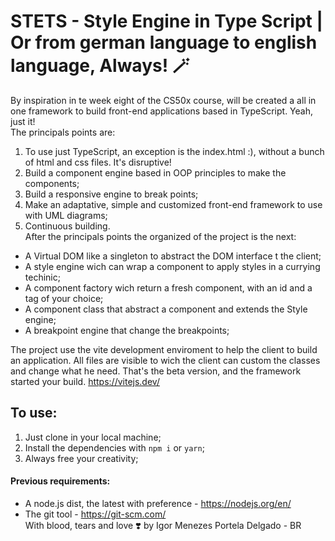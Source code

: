 # STETS - Style Engine in Type Script | Or from german language to english language, Always! 🪄

By inspiration in te week eight of the CS50x course, will be created a all in one framework to build front-end applications based in TypeScript. Yeah, just it!  
The principals points are:  
1. To use just TypeScript, an exception is the index.html :), without a bunch of html and css files. It's disruptive!  
2. Build a component engine based in OOP principles to make the components;  
3. Build a responsive engine to break points;  
4. Make an adaptative, simple and customized front-end framework to use with UML diagrams;  
5. Continuous building.  
After the principals points the organized of the project is the next:  
* A Virtual DOM like a singleton to abstract the DOM interface t the client;  
* A style engine wich can wrap a component to apply styles in a currying techinic;  
* A component factory wich return a fresh component, with an id and a tag of your choice;  
* A component class that abstract a component and extends the Style engine;  
* A breakpoint engine that change the breakpoints;  

The project use the vite development enviroment to help the client to build an application. All files are visible to wich the client can custom the classes and change what he need.  That's the beta version, and the framework started your build. https://vitejs.dev/

## To use:  
1. Just clone in your local machine;
2. Install the dependencies with `npm i` or `yarn`;
3. Always free your creativity;

#### Previous requirements:
* A node.js dist, the latest with preference - https://nodejs.org/en/
* The git tool - https://git-scm.com/  
With blood, tears and love ❣️ by Igor Menezes Portela Delgado - BR

